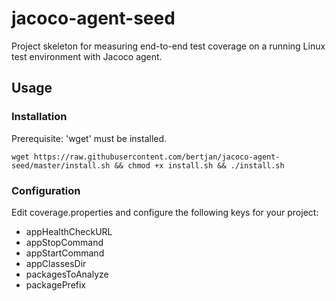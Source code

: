 # jacoco-agent-seed
Project skeleton for measuring end-to-end test coverage on a running Linux test environment with Jacoco agent.

## Usage

### Installation
Prerequisite: 'wget' must be installed.
```
wget https://raw.githubusercontent.com/bertjan/jacoco-agent-seed/master/install.sh && chmod +x install.sh && ./install.sh
```


### Configuration
Edit coverage.properties and configure the following keys for your project:
* appHealthCheckURL
* appStopCommand
* appStartCommand
* appClassesDir
* packagesToAnalyze
* packagePrefix
